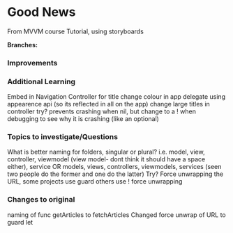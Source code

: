 # Good News 
From MVVM course Tutorial, using storyboards 

**Branches:**
###

### Improvements

### Additional Learning
Embed in Navigation Controller for title 
    change colour in app delegate using appearence api (so its reflected in all on the app)
    change large titles in controller 
try? prevents crashing when nil, but change to a ! when debugging to see why it is crashing (like an optional)

### Topics to investigate/Questions
What is better naming for folders, singular or plural? i.e. model, view, controller, viewmodel (view model- dont think it should have a space either), service OR 
models, views, controllers, viewmodels, services (seen two people do the former and one do the latter)
Try? 
Force unwrapping the URL, some projects use guard others use ! force unwrapping 

### Changes to original 
naming of func getArticles to fetchArticles 
Changed force unwrap of URL to guard let






